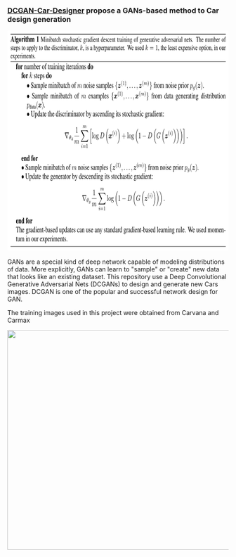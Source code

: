 ### [DCGAN-Car-Designer](https://github.com/amousavi9/DCGAN-Car-Designer) propose a GANs-based method to Car design generation
<img src="https://github.com/amousavi9/DCGAN-Car-Designer/blob/main/results/gan.png" width="750" height="500"/>


GANs are a special kind of deep network capable of modeling distributions of data. More explicitly, GANs can learn to "sample" or "create" new data that looks like an existing dataset. This repository use a Deep Convolutional Generative Adversarial Nets (DCGANs) to design and generate new Cars images. DCGAN is one of the popular and successful network design for GAN.

The training images used in this project were obtained from Carvana and Carmax

<img src="https://github.com/amousavi9/DCGAN-Car-Design/blob/main/results/generated-images-epoch-109.png" width="750" height="500"/>



